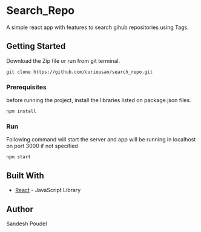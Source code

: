 # Search_Repo

A simple react app with features to search gihub repositories using Tags.

## Getting Started

Download the Zip file or run from git terminal.

```
git clone https://github.com/curiousan/search_repo.git
```

### Prerequisites

before running the project, install the libraries listed on package.json files.

```
npm install
```

### Run
Following command will start the server and app will be running in localhost on port 3000 if not specified

```
npm start
```

## Built With

* [React](https://reactjs.org/) - JavaScript Library


## Author

Sandesh Poudel 


